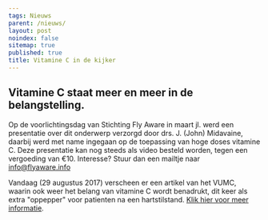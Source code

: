 ```yaml
---
tags: Nieuws
parent: /nieuws/
layout: post
noindex: false
sitemap: true
published: true
title: Vitamine C in de kijker
---
```


## Vitamine C staat meer en meer in de belangstelling.

Op de voorlichtingsdag van Stichting Fly Aware in maart jl. werd een presentatie over dit onderwerp verzorgd door drs. J. (John) Midavaine,
 daarbij werd met name ingegaan op de toepassing van hoge doses vitamine C. Deze presentatie kan nog steeds als video besteld worden, tegen een vergoeding van €10. Interesse? Stuur dan een mailtje naar [info@flyaware.info](/contact/)
 
 Vandaag (29 augustus 2017) verscheen er een
 artikel van het VUMC, waarin ook weer het belang van vitamine C wordt benadrukt, dit keer als extra "oppepper" voor patienten na een hartstilstand.
[Klik hier voor meer informatie](https://www.vumc.nl/afdelingen/over-vumc/nieuws/hartstilstand-vitamine-c/).

